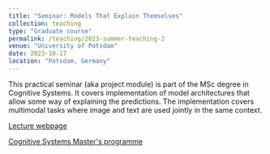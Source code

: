 ```yaml
---
title: "Seminar: Models That Explain Themselves"
collection: teaching
type: "Graduate course"
permalink: /teaching/2023-summer-teaching-2
venue: "University of Potsdam"
date: 2023-10-17
location: "Potsdam, Germany"
---
```


This practical seminar (aka project module) is part of the MSc degree in Cognitive Systems. It covers implementation of model architectures that allow some way of explaining the predictions. The implementation covers multimodal tasks where image and text are used jointly in the same context.

[Lecture webpage](https://web.archive.org/web/20230414130616/https://puls.uni-potsdam.de/qisserver/rds?state=verpublish&status=init&vmfile=no&publishid=99273&moduleCall=webInfo&publishConfFile=webInfo&publishSubDir=veranstaltung)

[Cognitive Systems Master's programme](https://www.ling.uni-potsdam.de/cogsys/program.html)
